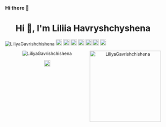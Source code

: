 ### Hi there 👋

<!--
**LiliyaGavrishchishena/LiliyaGavrishchishena** is a ✨ _special_ ✨ repository because its `README.md` (this file) appears on your GitHub profile.

Here are some ideas to get you started:

- 🔭 I’m currently working on ...
- 🌱 I’m currently learning ...
- 👯 I’m looking to collaborate on ...
- 🤔 I’m looking for help with ...
- 💬 Ask me about ...
- 📫 How to reach me: ...
- 😄 Pronouns: ...
- ⚡ Fun fact: ...
-->

<h1 align="center">Hi 👋, I'm Liliia Havryshchyshena </h1>

<p align="left">
<img src="https://komarev.com/ghpvc/?username=LiliyaGavrishchishena" alt="LiliyaGavrishchishena" />

  <img src="https://img.icons8.com/color/48/000000/git.png" alt="git" width="20" height="20"/>
  <img src="https://img.icons8.com/color/48/000000/html.png" alt="html" width="20" height="20"/>
  <img src="https://img.icons8.com/color/48/000000/css.png" alt="css" width="20" height="20"/>
  <img src="https://img.icons8.com/color/48/000000/js.png" alt="js" width="20" height="20"/>
  <img src="https://img.icons8.com/color/48/000000/react-native.png" alt="redux" width="20" height="20"/>
  <img src="https://img.icons8.com/color/48/000000/redux.png" alt="redux" width="20" height="20"/>
  <img src="https://img.icons8.com/color/48/000000/nodejs.png" alt="nodejs" width="20" height="20"/>



<p align="center">
  <img src="https://github-readme-stats.vercel.app/api?username=LiliyaGavrishchishena&show_icons=true" alt="LiliyaGavrishchishena" />
  <img  align="right" src="https://i.gifer.com/origin/bc/bca56ffe4a6e2910237482982aa856fe_w200.gif" alt="LiliyaGavrishchishena" width="230">
 </p>

<p align="center">
<a href="https://www.linkedin.com/in/liliia-havryshchyshena-7a1075154/" target="_blank"><img align="center" src="https://cdn.jsdelivr.net/npm/simple-icons@3.0.1/icons/linkedin.svg" alt="https://www.linkedin.com/in/liliia-havryshchyshena-7a1075154/" height="20" width="20" /></a>
</p>
